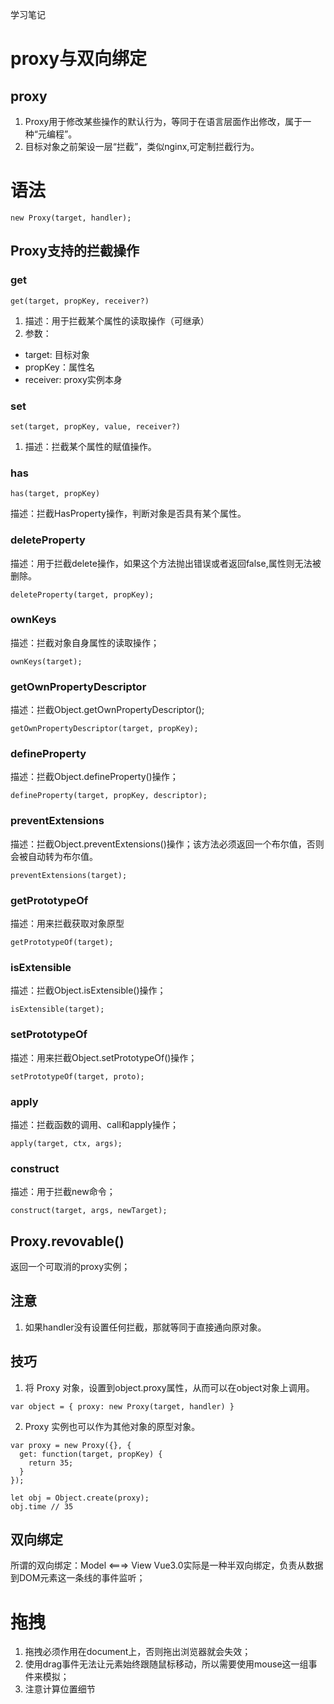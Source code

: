 学习笔记

# proxy与双向绑定

## proxy
1. Proxy用于修改某些操作的默认行为，等同于在语言层面作出修改，属于一种“元编程”。
2. 目标对象之前架设一层“拦截”，类似nginx,可定制拦截行为。

# 语法
```
new Proxy(target, handler);
```
## Proxy支持的拦截操作
### get

```
get(target, propKey, receiver?)
```
1. 描述：用于拦截某个属性的读取操作（可继承）
2. 参数：
- target: 目标对象
- propKey：属性名
- receiver: proxy实例本身
### set

```
set(target, propKey, value, receiver?)
```
1. 描述：拦截某个属性的赋值操作。

### has

```
has(target, propKey)
```
描述：拦截HasProperty操作，判断对象是否具有某个属性。

### deleteProperty
描述：用于拦截delete操作，如果这个方法抛出错误或者返回false,属性则无法被删除。
```
deleteProperty(target, propKey);
```

### ownKeys
描述：拦截对象自身属性的读取操作；
```
ownKeys(target);
```
### getOwnPropertyDescriptor
描述：拦截Object.getOwnPropertyDescriptor();
```
getOwnPropertyDescriptor(target, propKey);
```
### defineProperty
描述：拦截Object.defineProperty()操作；
```
defineProperty(target, propKey, descriptor);
```

### preventExtensions
描述：拦截Object.preventExtensions()操作；该方法必须返回一个布尔值，否则会被自动转为布尔值。
```
preventExtensions(target);
```

### getPrototypeOf
描述：用来拦截获取对象原型
```
getPrototypeOf(target);
```

### isExtensible
描述：拦截Object.isExtensible()操作；
```
isExtensible(target);
```
### setPrototypeOf
描述：用来拦截Object.setPrototypeOf()操作；
```
setPrototypeOf(target, proto);
```

### apply
描述：拦截函数的调用、call和apply操作；
```
apply(target, ctx, args);
```

### construct
描述：用于拦截new命令；
```
construct(target, args, newTarget);
```

## Proxy.revovable()
返回一个可取消的proxy实例；

## 注意
1. 如果handler没有设置任何拦截，那就等同于直接通向原对象。

## 技巧
1. 将 Proxy 对象，设置到object.proxy属性，从而可以在object对象上调用。

```
var object = { proxy: new Proxy(target, handler) }
```

2. Proxy 实例也可以作为其他对象的原型对象。

```
var proxy = new Proxy({}, {
  get: function(target, propKey) {
    return 35;
  }
});

let obj = Object.create(proxy);
obj.time // 35
```
## 双向绑定
所谓的双向绑定：Model <===> View
Vue3.0实际是一种半双向绑定，负责从数据到DOM元素这一条线的事件监听；

# 拖拽
1. 拖拽必须作用在document上，否则拖出浏览器就会失效；
2. 使用drag事件无法让元素始终跟随鼠标移动，所以需要使用mouse这一组事件来模拟；
3. 注意计算位置细节